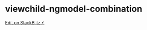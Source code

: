 # viewchild-ngmodel-combination

[Edit on StackBlitz ⚡️](https://stackblitz.com/edit/viewchild-ngmodel-combination)